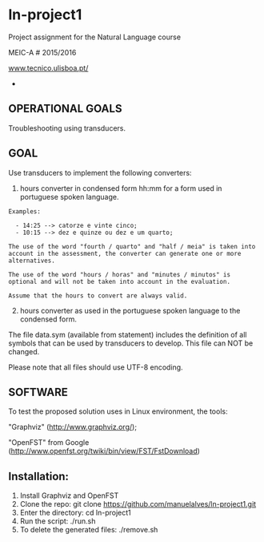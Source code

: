 ln-project1
============

Project assignment for the Natural Language course 

MEIC-A # 2015/2016

www.tecnico.ulisboa.pt/ 

-
OPERATIONAL GOALS
-
Troubleshooting using transducers.

GOAL
-
Use transducers to implement the following converters:

  1. hours converter in condensed form hh:mm for a form used in portuguese spoken language. 
  
    Examples:

      - 14:25 --> catorze e vinte cinco;
      - 10:15 --> dez e quinze ou dez e um quarto;
      
    The use of the word "fourth / quarto" and "half / meia" is taken into account in the assessment, the converter can generate one or more alternatives.
    
    The use of the word "hours / horas" and "minutes / minutos" is optional and will not be taken into account in the evaluation.
    
    Assume that the hours to convert are always valid.

  2. hours converter as used in the portuguese spoken language to the condensed form.
 
The file data.sym (available from statement) includes the definition of all symbols that can be used by transducers to develop. This file can NOT be changed.

Please note that all files should use UTF-8 encoding.

SOFTWARE
-
To test the proposed solution uses in Linux environment, the tools:

"Graphviz" (http://www.graphviz.org/);

"OpenFST" from Google (http://www.openfst.org/twiki/bin/view/FST/FstDownload)

Installation:
-

  1. Install Graphviz and OpenFST
  2. Clone the repo: git clone https://github.com/manuelalves/ln-project1.git
  3. Enter the directory: cd ln-project1
  4. Run the script: ./run.sh
  5. To delete the generated files: ./remove.sh
